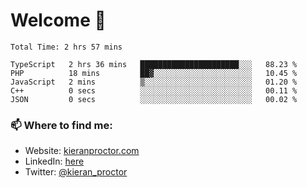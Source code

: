 # Welcome 🦘

<!--START_SECTION:waka-->

```text
Total Time: 2 hrs 57 mins

TypeScript   2 hrs 36 mins   ██████████████████████░░░   88.23 %
PHP          18 mins         ██▓░░░░░░░░░░░░░░░░░░░░░░   10.45 %
JavaScript   2 mins          ▒░░░░░░░░░░░░░░░░░░░░░░░░   01.20 %
C++          0 secs          ░░░░░░░░░░░░░░░░░░░░░░░░░   00.11 %
JSON         0 secs          ░░░░░░░░░░░░░░░░░░░░░░░░░   00.02 %
```

<!--END_SECTION:waka-->

### 📫 Where to find me:

-   Website: [kieranproctor.com](https://kieranproctor.com/)
-   LinkedIn: [here](https://www.linkedin.com/in/kieran-proctor-086b5a159/)
-   Twitter: [@kieran_proctor](https://twitter.com/kieran_proctor)
